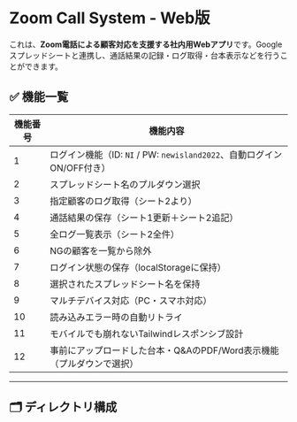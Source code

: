 # Zoom Call System - Web版

これは、**Zoom電話による顧客対応を支援する社内用Webアプリ**です。Googleスプレッドシートと連携し、通話結果の記録・ログ取得・台本表示などを行うことができます。

## ✅ 機能一覧

| 機能番号 | 機能内容                                                                 |
|----------|--------------------------------------------------------------------------|
| 1        | ログイン機能（ID: `NI` / PW: `newisland2022`、自動ログインON/OFF付き） |
| 2        | スプレッドシート名のプルダウン選択                                     |
| 3        | 指定顧客のログ取得（シート2より）                                       |
| 4        | 通話結果の保存（シート1更新＋シート2追記）                             |
| 5        | 全ログ一覧表示（シート2全件）                                           |
| 6        | NGの顧客を一覧から除外                                                 |
| 7        | ログイン状態の保存（localStorageに保持）                               |
| 8        | 選択されたスプレッドシート名を保持                                     |
| 9        | マルチデバイス対応（PC・スマホ対応）                                  |
| 10       | 読み込みエラー時の自動リトライ                                          |
| 11       | モバイルでも崩れないTailwindレスポンシブ設計                          |
| 12       | 事前にアップロードした台本・Q&AのPDF/Word表示機能（プルダウンで選択） |

---

## 🗂 ディレクトリ構成

